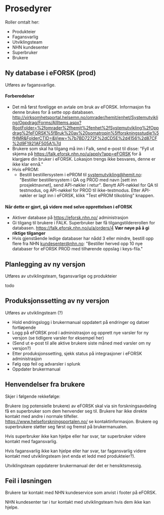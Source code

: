# Prosedyrer

Roller omtalt her:

* Produkteier
* Fagansvarlig
* Utviklingsteam
* NHN kundesenter
* Superbruker
* Brukere

## Ny database i eFORSK (prod)

Utføres av fagansvarlige.

#### Forberedelser

* Det må først foreligge en avtale om bruk av eFORSK. Informasjon fra denne brukes for å sette opp databasen. http://virksomhetsportal.helsemn.no/omrader/hemit/enhet/Systemutvikling/Oppdrag/Forms/AllItems.aspx?RootFolder=%2fomrader%2fhemit%2fenhet%2fSystemutvikling%2fOppdrag%2feFORSK%5fBruk%20av%20somatropin%5fforskningsstudie%5fHMR&FolderCTID=&View=%7b7BD7272F%2dCD5E%2d4156%2d87CF%2d9F1921AF505A%7d
* Brukere som skal ha tilgang må inn i Falk, send e-post til disse: "Fyll ut skjema på https://falk.eforsk.nhn.no/u/apply?app=eFORSK for å klargjøre din bruker i eFORSK. Lokasjon trengs ikke besvares, denne er ikke klar ennå."
* Hvis ePROM:
  * Bestill bestillersystem i ePROM til systemutvikling@hemit.no: "Bestiller bestillersystem i QA og PROD med navn [sett inn prosjektnavnet], send API-nøkler i retur". Benytt API-nøkkel for QA til testmodus, og API-nøkkel for PROD til ikke-testmodus. Etter API-nøkler er lagt inn i eFORSK, klikk "Test ePROM tilkobling" knappen.
  
#### Når dette er gjort, gå videre med selve opprettelsen i eFORSK
  
* Aktiver database på https://eforsk.nhn.no/ administrasjon
* Gi tilgang til brukere i FALK. Superbruker bør få tilgangstildererollen for databasen. https://falk.eforsk.nhn.no/u/a/orders/4 **Vær nøye på å gi riktige tilganger**
* Hvis gjenstående ledige databaser har nådd 3 eller mindre, bestill opp flere fra NHN kundesenter@nhn.no: "Bestiller herved opp 10 nye databaser for eFORSK PROD med tilhørende oppslag i keys-fila."

## Planlegging av ny versjon

Utføres av utviklingsteam, fagansvarlige og produkteier

todo

## Produksjonssetting av ny versjon

Utføres av utviklingsteam (?)

* Hold endringslogg i brukermanual oppdatert på endringer og datoer fortløpende
* Logg på eFORSK prod i administrasjon og opprett nye varsler for ny versjon (se tidligere varsler for eksempel her)
* (Send ut e-post til alle aktive brukere siste måned med varsler om ny versjon?)
* Etter produksjonssetting, sjekk status på integrasjoner i eFORSK administrasjon
* Følg opp feil og advarsler i splunk
* Oppdater brukermanual

## Henvendelser fra brukere

Skjer i følgende rekkefølge:

Brukere (og potensielle brukere) av eFORSK skal via sin forskningsavdeling få en superbruker som dem henvender seg til. Brukere har ikke direkte kontakt med andre i normale tilfeller. https://www.helseforskningsportalen.no/ se kontaktinformasjon. Brukere og superbrukere støtter seg først og fremst på brukermanualen.

Hvis superbruker ikke kan hjelpe eller har svar, tar superbruker videre kontakt med fagansvarlig.

Hvis fagansvarlig ikke kan hjelpe eller har svar, tar fagansvarlig videre kontakt med utviklingsteam (evt enda et ledd med produkteier?).

Utviklingsteam oppdaterer brukermanual der det er hensiktsmessig.

## Feil i løsningen

Brukere tar kontakt med NHN kundeservice som anvist i footer på eFORSK.

NHN kundesenter tar i tur kontakt med utviklingsteam hvis dem ikke kan hjelpe.
